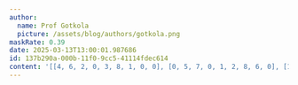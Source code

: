 ```yaml
---
author:
  name: Prof Gotkola
  picture: /assets/blog/authors/gotkola.png
maskRate: 0.39
date: 2025-03-13T13:00:01.987686
id: 137b290a-000b-11f0-9cc5-41114fdec614
content: '[[4, 6, 2, 0, 3, 8, 1, 0, 0], [0, 5, 7, 0, 1, 2, 8, 6, 0], [1, 0, 3, 0, 9, 6, 5, 2, 0], [0, 1, 4, 6, 0, 0, 0, 8, 2], [8, 0, 0, 0, 4, 3, 0, 0, 5], [0, 2, 5, 0, 0, 7, 0, 4, 6], [2, 0, 9, 0, 0, 0, 6, 0, 0], [6, 7, 8, 9, 2, 5, 4, 0, 1], [0, 3, 1, 8, 6, 4, 2, 7, 0]]'
---
```

